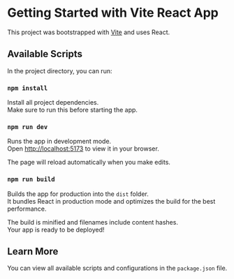 # Getting Started with Vite React App

This project was bootstrapped with [Vite](https://vite.dev/guide/) and uses React.

## Available Scripts

In the project directory, you can run:

### `npm install`

Install all project dependencies.  
Make sure to run this before starting the app.

### `npm run dev`

Runs the app in development mode.  
Open [http://localhost:5173](http://localhost:5173) to view it in your browser.

The page will reload automatically when you make edits.

### `npm run build`

Builds the app for production into the `dist` folder.  
It bundles React in production mode and optimizes the build for the best performance.

The build is minified and filenames include content hashes.  
Your app is ready to be deployed!

## Learn More

You can view all available scripts and configurations in the `package.json` file.
